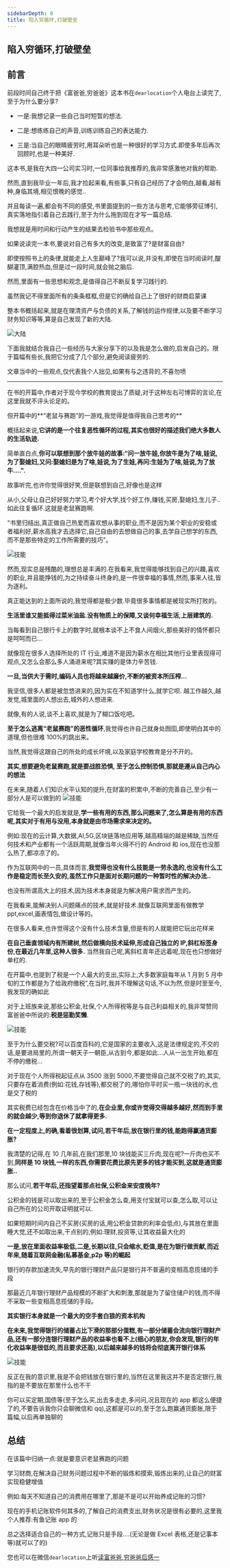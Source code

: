 ```yaml
---
sidebarDepth: 0
title: 陷入穷循环,打破壁垒
---
```


## 陷入穷循环,打破壁垒

## 前言

前段时间自己终于把《富爸爸,穷爸爸》这本书在`dearlocation`个人电台上读完了,至于为什么要分享?

- 一是:我想记录一些自己当时短暂的想法.

- 二是:想练练自己的声音,训练训练自己的表达能力.

- 三是:当自己的眼睛疲劳时,用耳朵听也是一种很好的学习方式.即使多年后再次回顾时,也是一种美好.

这本书,是我在大四一公司实习时,一位同事给我推荐的,我非常感激他对我的帮助.

然而,直到我毕业一年后,我才捡起来看,有些事,只有自己经历了才会明白,越看,越有种,身临其境,相见恨晚的感觉..

并且每读一遍,都会有不同的感受,书里面提到的一些方法与思考,它能够旁征博引,真实落地指引着自己去践行,至于为什么拖到现在才写一篇总结.

我想就是用时间和行动产生的结果去检验书中那些观点。

如果说读完一本书,要说对自己有多大的改变,是致富了?是财富自由?

即使按照书上的条律,就能走上人生巅峰了?我可以说,并没有,即使在当时阅读时,醍醐灌顶,满腔热血,但是过一段时间,就会抛之脑后.

然而,里面有一些思想和观念,是值得自己不断反复学习践行的.

虽然我记不得里面所有的条条框框,但是它的确给自己上了很好的财商启蒙课

整本书概括起来,就是在理清资产与负债的关系,了解钱的运作规律,以及要不断学习财务知识等等,算是自己发现了新的大陆.

<img class="medium-zoom lazy" loading="lazy" src="../images/rich-poo-dad/rich-poo-dad-01.jpg"  alt="大陆" />

下面我就结合我自己一些经历与大家分享下的以及我是怎么做的,启发自己的。限于篇幅有些长,我把它分成了几个部分,避免阅读疲劳的.

文章当中的一些观点,仅代表我个人拙见,如果有与之违背的,不喜勿喷

<hr />

在书的开篇中,作者对于现今学校的教育提出了质疑,对于这种左右可博弈的言论,在这里我就不评头论足的。

但开篇中的**“老鼠与赛跑”的一游戏,我觉得是值得我自己思考的**

概括起来说,**它讲的是一个往复恶性循环的过程,其实也很好的描述我们绝大多数人的生活轨迹.**

简单直白点,**你可以联想到那个放牛娃的故事:“问一放牛娃,你放牛是为了啥,娃说,为了娶媳妇,又问:娶媳妇是为了啥,娃说,为了生娃,再问:生娃为了啥,娃说,为了放牛....".**

故事听完,也许你觉得很好笑,但是联想到自己,好像也是这样

从小,父母让自己好好努力学习,考个好大学,找个好工作,赚钱,买房,娶媳妇,生儿子..如此往复循环.这就是老鼠赛跑啊.

“书里归结出,真正做自己热爱而喜欢想从事的职业,而不是因为某个职业的安稳或者福利好,薪水高我才去选择它,自己自由的去想做自己的事,去学自己想学的东西,而不是那些特定的工作所需要的技巧"。

<img class="medium-zoom lazy" loading="lazy" src="../images/rich-poo-dad/rich-poo-dad-02.jpg"  alt="技能" />

然而,现实总是残酷的,理想总是丰满的.在我看来,我觉得能够找到自己的兴趣,喜欢的职业,并且能挣钱的,为之持续奋斗终身的,是一件很幸福的事情,然而,事来人往,皆为逐利。

真正能达到的上面所说的,我觉得都是极少数.毕竟很多事情都是被现实所打败的。

**生活里谁又能抵得过菜米油盐.没有物质上的保障,又谈何幸福生活,上层建筑的.**

当每看到自己银行卡上的数字时,就根本谈不上不食人间烟火,那些美好的情怀都只是呵呵而已...

就像现在很多人选择所处的 IT 行业,难道不是因为薪水在相比其他行业里表现得可观点,又怎么会那么多人涌进来呢?其实赚的是体力辛苦钱.

**一旦,当供大于需时,编码人员也将越来越廉价,不断的被资本所压榨...**

我坚信,很多人都是被忽悠进来的,因为实在不知道学什么,就学它呗. 越工作越久,越发觉,城里面的人想出去,城外的人想进来.

就像,有的人说,谈不上喜欢,就是为了糊口饭吃吧。

**至于怎么逃离“老鼠赛跑”的恶性循环**,我觉得也许自己就身处囫囵,即使明白其中的道理,但也很难 100%的跳出来。

当然,我觉得这跟自己的所处的成长坏境,以及家庭学校教育是分不开的。

**其实,想要避免老鼠赛跑,就是要战胜恐惧, 至于怎么控制恐惧,那就是遵从自己内心的想法**

在未来,随着人们知识水平认知的提升,在财富的积累中,不断的完善自己,至少有一部分人是可以做到的
<img class="medium-zoom lazy" loading="lazy" src="../images/rich-poo-dad/rich-poo-dad-03.jpg" alt="技能" />

它给我一个最大的启发就是,**学一些有用的东西,那么问题来了,怎么算是有用的东西呢,其实对于有用与没用,本身就是由市场需求来决定的。**

例如:现在的云计算,大数据,AI,5G,区块链落地应用等,越高精端的越是稀缺,当然任何技术和产业都有一个活跃周期,就像当年火得不行的 Android 和 ios,现在也没那么热了,都凉凉了的。

作为互联网中的一员,具体而言,**我觉得也没有什么技能是一劳永逸的,也没有什么工作是稳定而长至久安的,虽然工作只是面对长期问题的一种暂时性的解决办法..**

也没有所谓高大上的技术,因为技术本身就是为解决用户需求而产生的。

在我看来,能解决别人问题痛点的技术,就是好技术.就像互联网里面有做教学 ppt,excel,画表情包,做设计等的。

在很多人看来,也许觉得这个没有什么技术含量,但是有的人就能把它玩出花样来

**在自己垂直领域内有所建树,然后做横向技术延伸,形成自己独立的 IP,斜杠标签身份,在最近几年里,这种人很多.** 当然我自己呢,离斜杠青年还远着呢,现在也只想做好单杠的.

在开篇中,也提到了税是一个人最大的支出,实际上,大多数家庭每年从 1 月到 5 月中旬的工作都是为了给政府缴税”,在当时,我并不理解这句话,不以为然,但是时至至今,我发现的确如此

对于上班族来说,那些公积金,社保,个人所得税等是与自己利益相关的,我非常赞同富爸爸中所说的:**税是惩勤奖懒**.

<img class="medium-zoom lazy" loading="lazy" src="../images/rich-poo-dad/rich-poo-dad-04.jpg"  alt="技能" />

至于为什么要交税?可以百度百科的,它是国家的主要收入,这是法律规定的,不交的话,是要进局里的,所谓一朝天子一朝臣,从古到今,都是如此...人从一出生开始,都在不停的缴税...

对于现在个人所得税起征点从 3500 涨到 5000,不要觉得自己就不交税了的,其实,只要存在着消费(例如:花钱,存钱等),都交税了的,哪怕你平时买一瓶一块钱的水,也是交了税的

其实税费已经包含在价格当中了的,**在企业里,你或许觉得交得越多越好,然而到手里的就会越少,等到你退休了就拿得更多.**

**在一定程度上,的确,看着很划算,试问,若干年后,放在银行里的钱,能跑得赢通货膨胀?**

我清楚的记得,在 10 几年前,在我们那里,10 块钱能买三斤肉,现在呢?一斤肉也买不到,**同样是 10 块钱,一样的东西,你需要花费比原先更多的钱才能买到,这就是通货膨胀..**

那么试问,**若干年后,还指望着那点社保,公积金来安度晚年?**

公积金的钱是可以取出来的,至于公积金怎么查,用支付宝就可以查,怎么取,可以让自己所在的公司开取证明就可以.

如果短期时间内自己不买房(买房的话,用公积金贷款的利率会低点),与其放在里面睡大觉,还不如取出来,干点别的,例如:理财,投资等,让其收益最大化的

**一是,放在里面收益率极低,二是,长期以往,只会缩水,贬值,是在为银行做贡献,而近年来,随着互联网金融(私募基金,p2p 等)的崛起**

银行的存款加速流失,早先的银行理财产品只是银行并不普遍的变相高息揽储的手段

那最近几年银行理财产品规模的不断扩大和刺激,那就是为了留住储户的钱,而不得不采取一些变相高息揽储的手段。

**其实银行本身就是一个最大的空手套白狼的资本机构**

**在未来,我觉得银行的储蓄占比下滑的那部分蛋糕,有一部分储蓄会流向银行理财产品,还有一部分连银行理财产品的收益率也看不上(细心的朋友,你会发现,银行的年化收益率是很低的,而且要求还高),以后越来越多的钱将会彻底离开银行体系**

<img class="medium-zoom lazy" loading="lazy" src="../images/rich-poo-dad/rich-poo-dad-05.jpg"  alt="技能" />

反正在我的意识里,我是不会把钱放在银行里的,当然在这里我这并不是否定银行,我指的是不要放在那里什么也不干

你可以买定期,国债等(至于怎么买,出去多走走,多问问,况且现在的 app 都这么便捷了的,不要告诉我你只会聊微信和 qq),这都是可以的,至于怎么跑赢通货膨胀,限于篇幅,以后再单独聊的

## 总结

在该篇中归纳一点:就是要意识老鼠赛跑的问题

学习财商,在解决自己财务问题过程中不断的锻炼和摸索,锻炼出来的,让自己的财富实现稳健增值

例如:每天不知道自己的消费用在哪里了,那是不是可以开始养成记账的习惯?

现在的手机记账软件何其多的,了解自己的消费支出,财务状况是很有必要的,这里我个人推荐:有鱼记账 app 的

总之选择适合自己的一种方式,记账只是手段....(无论是做 Excel 表格,还是记事本等)就可以了的)

您也可以在微信`dearlocation`上听[读富爸爸,穷爸爸后感一](https://mp.weixin.qq.com/s/rJ8j5oNzEmTZJefjKKsh-A)

<footer-FooterLink :isShareLink="true" :isDaShang="true" />
